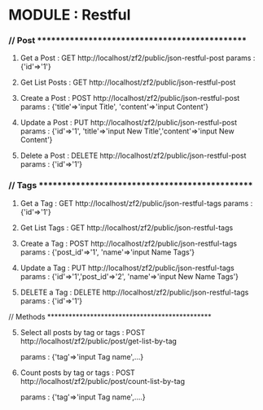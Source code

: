 <h1>MODULE : Restful</h1>


<h3>// Post *********************************************</h3>

1. Get a Post :
	GET http://localhost/zf2/public/json-restful-post
	params : {'id'=>'1'}

2. Get List Posts :
	GET http://localhost/zf2/public/json-restful-post	

3. Create a Post :
	POST http://localhost/zf2/public/json-restful-post	
	params : {'title'=>'input Title', 'content'=>'input Content'}

4. Update a Post :
	PUT http://localhost/zf2/public/json-restful-post	
	params : {'id'=>'1', 'title'=>'input New Title','content'=>'input New Content'}	

5. Delete a Post :
	DELETE http://localhost/zf2/public/json-restful-post	
	params : {'id'=>'1'}	



<h3>// Tags **********************************************</h3>

1. Get a Tag :
	GET http://localhost/zf2/public/json-restful-tags
	params : {'id'=>'1'}

2. Get List Tags :
	GET http://localhost/zf2/public/json-restful-tags

3. Create a Tag :
	POST http://localhost/zf2/public/json-restful-tags	
	params : {'post_id'=>'1', 'name'=>'input Name Tags'}	

4. Update a Tag :
	PUT http://localhost/zf2/public/json-restful-tags	
	params : {'id'=>'1','post_id'=>'2', 'name'=>'input New Name Tags'}	

5. DELETE a Tag :
	DELETE http://localhost/zf2/public/json-restful-tags	
	params : {'id'=>'1'}		



// Methods **********************************************

5. Select all posts by tag or tags :
	POST http://localhost/zf2/public/post/get-list-by-tag

	params : {'tag'=>'input Tag name',...}

6. Count posts by tag or tags :
	POST http://localhost/zf2/public/post/count-list-by-tag	
	
	params : {'tag'=>'input Tag name',....}


   